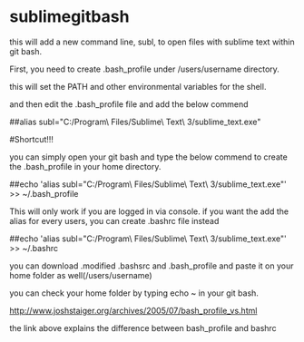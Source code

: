# sublimegitbash
this will add a new command line, subl, to open files with sublime text within git bash.

First, you need to create .bash_profile under /users/username directory. 

this will set the PATH and other environmental variables for the shell.

and then edit the .bash_profile file and add the below commend

##alias subl="C:/Program\ Files/Sublime\ Text\ 3/sublime_text.exe"





#Shortcut!!!



you can simply open your git bash and type the below commend to create the .bash_profile in your home directory.

##echo 'alias subl="C:/Program\ Files/Sublime\ Text\ 3/sublime_text.exe"' >> ~/.bash_profile


This will only work if you are logged in via console. if you want the add the alias for every users, you can create .bashrc file instead


##echo 'alias subl="C:/Program\ Files/Sublime\ Text\ 3/sublime_text.exe"' >> ~/.bashrc


you can download .modified .bashsrc and .bash_profile and paste it on your home folder as well(/users/username)

you can check your home folder by typing echo ~ in your git bash.

http://www.joshstaiger.org/archives/2005/07/bash_profile_vs.html

the link above explains the difference between bash_profile and bashrc